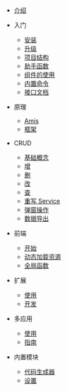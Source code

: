 * [介绍](/)

* 入门

    * [安装](guide/install.md)
    * [升级](guide/upgrade.md)
    * [项目结构](guide/structure.md)
    * [助手函数](guide/helper.md)
    * [组件的使用](guide/component-use.md)
    * [内置命令](guide/artisan.md)
    * [接口文档](guide/api.md)

* 原理

    * [Amis](theory/amis.md)
    * [框架](theory/frame.md)

* CRUD

    * [基础概念](crud/base.md)
    * [增](crud/create.md)
    * [删](crud/delete.md)
    * [改](crud/update.md)
    * [查](crud/read.md)
    * [重写 Service](crud/service-rewrite.md)
    * [弹窗操作](crud/modal.md)
    * [数据导出](crud/export.md)

* 前端

    * [开始](frontend/start.md)
    * [动态加载资源](frontend/dynamic.md)
    * [全局函数](frontend/global-function.md)

* 扩展

    * [使用](extension/use.md)
    * [开发](extension/develop.md)

* 多应用

    * [使用](multi-application/use.md)
    * [指南](multi-application/guide.md)

* 内置模块

    * [代码生成器](modules/code-generator.md)
    * [设置](modules/setting.md)
